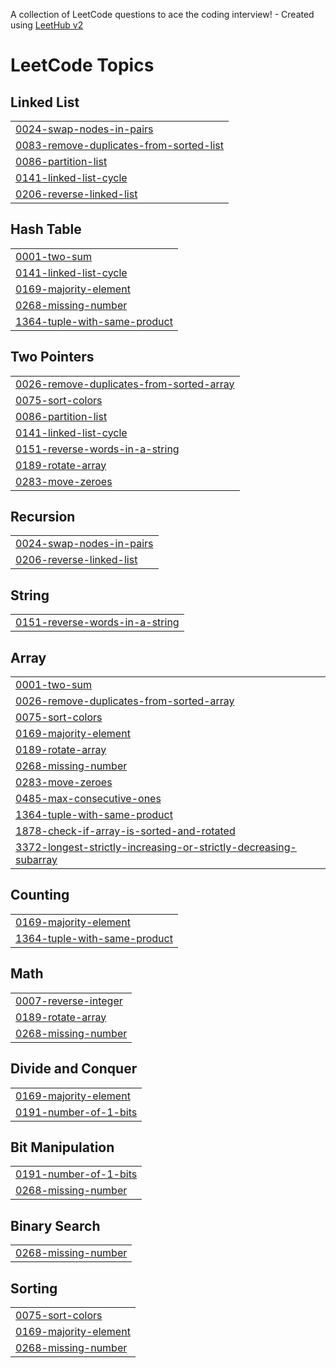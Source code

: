 A collection of LeetCode questions to ace the coding interview! - Created using [LeetHub v2](https://github.com/arunbhardwaj/LeetHub-2.0)
<!---LeetCode Topics Start-->
# LeetCode Topics
## Linked List
|  |
| ------- |
| [0024-swap-nodes-in-pairs](https://github.com/GokulCSECS/LEETCODE_PROBLEM_SOLVED/tree/master/0024-swap-nodes-in-pairs) |
| [0083-remove-duplicates-from-sorted-list](https://github.com/GokulCSECS/LEETCODE_PROBLEM_SOLVED/tree/master/0083-remove-duplicates-from-sorted-list) |
| [0086-partition-list](https://github.com/GokulCSECS/LEETCODE_PROBLEM_SOLVED/tree/master/0086-partition-list) |
| [0141-linked-list-cycle](https://github.com/GokulCSECS/LEETCODE_PROBLEM_SOLVED/tree/master/0141-linked-list-cycle) |
| [0206-reverse-linked-list](https://github.com/GokulCSECS/LEETCODE_PROBLEM_SOLVED/tree/master/0206-reverse-linked-list) |
## Hash Table
|  |
| ------- |
| [0001-two-sum](https://github.com/GokulCSECS/LEETCODE_PROBLEM_SOLVED/tree/master/0001-two-sum) |
| [0141-linked-list-cycle](https://github.com/GokulCSECS/LEETCODE_PROBLEM_SOLVED/tree/master/0141-linked-list-cycle) |
| [0169-majority-element](https://github.com/GokulCSECS/LEETCODE_PROBLEM_SOLVED/tree/master/0169-majority-element) |
| [0268-missing-number](https://github.com/GokulCSECS/LEETCODE_PROBLEM_SOLVED/tree/master/0268-missing-number) |
| [1364-tuple-with-same-product](https://github.com/GokulCSECS/LEETCODE_PROBLEM_SOLVED/tree/master/1364-tuple-with-same-product) |
## Two Pointers
|  |
| ------- |
| [0026-remove-duplicates-from-sorted-array](https://github.com/GokulCSECS/LEETCODE_PROBLEM_SOLVED/tree/master/0026-remove-duplicates-from-sorted-array) |
| [0075-sort-colors](https://github.com/GokulCSECS/LEETCODE_PROBLEM_SOLVED/tree/master/0075-sort-colors) |
| [0086-partition-list](https://github.com/GokulCSECS/LEETCODE_PROBLEM_SOLVED/tree/master/0086-partition-list) |
| [0141-linked-list-cycle](https://github.com/GokulCSECS/LEETCODE_PROBLEM_SOLVED/tree/master/0141-linked-list-cycle) |
| [0151-reverse-words-in-a-string](https://github.com/GokulCSECS/LEETCODE_PROBLEM_SOLVED/tree/master/0151-reverse-words-in-a-string) |
| [0189-rotate-array](https://github.com/GokulCSECS/LEETCODE_PROBLEM_SOLVED/tree/master/0189-rotate-array) |
| [0283-move-zeroes](https://github.com/GokulCSECS/LEETCODE_PROBLEM_SOLVED/tree/master/0283-move-zeroes) |
## Recursion
|  |
| ------- |
| [0024-swap-nodes-in-pairs](https://github.com/GokulCSECS/LEETCODE_PROBLEM_SOLVED/tree/master/0024-swap-nodes-in-pairs) |
| [0206-reverse-linked-list](https://github.com/GokulCSECS/LEETCODE_PROBLEM_SOLVED/tree/master/0206-reverse-linked-list) |
## String
|  |
| ------- |
| [0151-reverse-words-in-a-string](https://github.com/GokulCSECS/LEETCODE_PROBLEM_SOLVED/tree/master/0151-reverse-words-in-a-string) |
## Array
|  |
| ------- |
| [0001-two-sum](https://github.com/GokulCSECS/LEETCODE_PROBLEM_SOLVED/tree/master/0001-two-sum) |
| [0026-remove-duplicates-from-sorted-array](https://github.com/GokulCSECS/LEETCODE_PROBLEM_SOLVED/tree/master/0026-remove-duplicates-from-sorted-array) |
| [0075-sort-colors](https://github.com/GokulCSECS/LEETCODE_PROBLEM_SOLVED/tree/master/0075-sort-colors) |
| [0169-majority-element](https://github.com/GokulCSECS/LEETCODE_PROBLEM_SOLVED/tree/master/0169-majority-element) |
| [0189-rotate-array](https://github.com/GokulCSECS/LEETCODE_PROBLEM_SOLVED/tree/master/0189-rotate-array) |
| [0268-missing-number](https://github.com/GokulCSECS/LEETCODE_PROBLEM_SOLVED/tree/master/0268-missing-number) |
| [0283-move-zeroes](https://github.com/GokulCSECS/LEETCODE_PROBLEM_SOLVED/tree/master/0283-move-zeroes) |
| [0485-max-consecutive-ones](https://github.com/GokulCSECS/LEETCODE_PROBLEM_SOLVED/tree/master/0485-max-consecutive-ones) |
| [1364-tuple-with-same-product](https://github.com/GokulCSECS/LEETCODE_PROBLEM_SOLVED/tree/master/1364-tuple-with-same-product) |
| [1878-check-if-array-is-sorted-and-rotated](https://github.com/GokulCSECS/LEETCODE_PROBLEM_SOLVED/tree/master/1878-check-if-array-is-sorted-and-rotated) |
| [3372-longest-strictly-increasing-or-strictly-decreasing-subarray](https://github.com/GokulCSECS/LEETCODE_PROBLEM_SOLVED/tree/master/3372-longest-strictly-increasing-or-strictly-decreasing-subarray) |
## Counting
|  |
| ------- |
| [0169-majority-element](https://github.com/GokulCSECS/LEETCODE_PROBLEM_SOLVED/tree/master/0169-majority-element) |
| [1364-tuple-with-same-product](https://github.com/GokulCSECS/LEETCODE_PROBLEM_SOLVED/tree/master/1364-tuple-with-same-product) |
## Math
|  |
| ------- |
| [0007-reverse-integer](https://github.com/GokulCSECS/LEETCODE_PROBLEM_SOLVED/tree/master/0007-reverse-integer) |
| [0189-rotate-array](https://github.com/GokulCSECS/LEETCODE_PROBLEM_SOLVED/tree/master/0189-rotate-array) |
| [0268-missing-number](https://github.com/GokulCSECS/LEETCODE_PROBLEM_SOLVED/tree/master/0268-missing-number) |
## Divide and Conquer
|  |
| ------- |
| [0169-majority-element](https://github.com/GokulCSECS/LEETCODE_PROBLEM_SOLVED/tree/master/0169-majority-element) |
| [0191-number-of-1-bits](https://github.com/GokulCSECS/LEETCODE_PROBLEM_SOLVED/tree/master/0191-number-of-1-bits) |
## Bit Manipulation
|  |
| ------- |
| [0191-number-of-1-bits](https://github.com/GokulCSECS/LEETCODE_PROBLEM_SOLVED/tree/master/0191-number-of-1-bits) |
| [0268-missing-number](https://github.com/GokulCSECS/LEETCODE_PROBLEM_SOLVED/tree/master/0268-missing-number) |
## Binary Search
|  |
| ------- |
| [0268-missing-number](https://github.com/GokulCSECS/LEETCODE_PROBLEM_SOLVED/tree/master/0268-missing-number) |
## Sorting
|  |
| ------- |
| [0075-sort-colors](https://github.com/GokulCSECS/LEETCODE_PROBLEM_SOLVED/tree/master/0075-sort-colors) |
| [0169-majority-element](https://github.com/GokulCSECS/LEETCODE_PROBLEM_SOLVED/tree/master/0169-majority-element) |
| [0268-missing-number](https://github.com/GokulCSECS/LEETCODE_PROBLEM_SOLVED/tree/master/0268-missing-number) |
<!---LeetCode Topics End-->